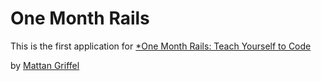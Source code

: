# One Month Rails

This is the first application for
[*One Month Rails: Teach Yourself to Code](http://onemonthrails.com)

by [Mattan Griffel](http://mattangriffel.com)

